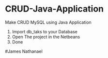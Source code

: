 # CRUD-Java-Application
Make CRUD MySQL using Java Application
1. Import db_taks to your Database
2. Open The project in the Netbeans
3. Done

#James Nathanael
